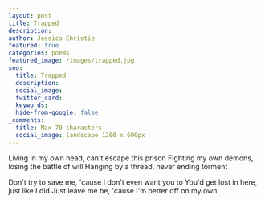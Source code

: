 ```yaml
---
layout: post
title: Trapped
description: 
author: Jessica Christie
featured: true
categories: poems
featured_image: /images/trapped.jpg
seo:
  title: Trapped
  description: 
  social_image:
  twitter_card:
  keywords:
  hide-from-google: false
_comments:
  title: Max 70 characters
  social_image: landscape 1200 x 600px
---
```


Living in my own head, can't escape this prison
Fighting my own demons, losing the battle of will
Hanging by a thread, never ending torment

Don't try to save me, 'cause I don't even want you to
You'd get lost in here, just like I did
Just leave me be, 'cause I'm better off on my own
